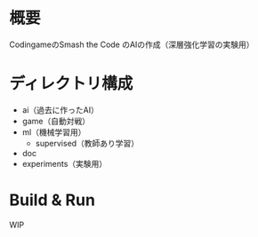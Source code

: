 # 概要
CodingameのSmash the Code のAIの作成（深層強化学習の実験用）

# ディレクトリ構成
- ai（過去に作ったAI）
- game（自動対戦）
- ml（機械学習用）
  - supervised（教師あり学習）
- doc
- experiments（実験用）

# Build & Run
WIP
